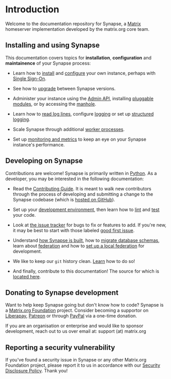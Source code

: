 # Introduction

Welcome to the documentation repository for Synapse, a 
[Matrix](https://matrix.org) homeserver implementation developed by the matrix.org core 
team.

## Installing and using Synapse

This documentation covers topics for **installation**, **configuration** and
**maintainence** of your Synapse process:

* Learn how to [install](setup/installation.md) and
  [configure](usage/configuration/config_documentation.md) your own instance, perhaps with [Single
  Sign-On](usage/configuration/user_authentication/README.md).

* See how to [upgrade](upgrade.md) between Synapse versions.

* Administer your instance using the [Admin
  API](usage/administration/admin_api/README.md), installing [pluggable
  modules](modules/index.md), or by accessing the [manhole](manhole.md).

* Learn how to [read log lines](usage/administration/request_log.md), configure
  [logging](usage/configuration/logging_sample_config.md) or set up [structured
  logging](structured_logging.md).

* Scale Synapse through additional [worker processes](workers.md).

* Set up [monitoring and metrics](metrics-howto.md) to keep an eye on your
  Synapse instance's performance.

## Developing on Synapse

Contributions are welcome! Synapse is primarily written in
[Python](https://python.org). As a developer, you may be interested in the
following documentation:

* Read the [Contributing Guide](development/contributing_guide.md). It is meant
  to walk new contributors through the process of developing and submitting a
  change to the Synapse codebase (which is [hosted on
  GitHub](https://github.com/matrix-org/synapse)).

* Set up your [development
  environment](development/contributing_guide.md#2-what-do-i-need), then learn
  how to [lint](development/contributing_guide.md#run-the-linters) and
  [test](development/contributing_guide.md#8-test-test-test) your code.

* Look at [the issue tracker](https://github.com/matrix-org/synapse/issues) for
  bugs to fix or features to add. If you're new, it may be best to start with
  those labeled [good first
  issue](https://github.com/matrix-org/synapse/issues?q=is%3Aissue+is%3Aopen+label%3A%22good+first+issue%22).

* Understand [how Synapse is
  built](development/internal_documentation/README.md), how to [migrate
  database schemas](development/database_schema.md), learn about
  [federation](federate.md) and how to [set up a local
  federation](federate.md#running-a-demo-federation-of-synapses) for development.

* We like to keep our `git` history clean. [Learn](development/git.md) how to
  do so!

* And finally, contribute to this documentation! The source for which is
  [located here](https://github.com/matrix-org/synapse/tree/develop/docs).

## Donating to Synapse development

Want to help keep Synapse going but don't know how to code? Synapse is a
[Matrix.org Foundation](https://matrix.org) project. Consider becoming a
supportor on [Liberapay](https://liberapay.com/matrixdotorg),
[Patreon](https://patreon.com/matrixdotorg) or through
[PayPal](https://paypal.me/matrixdotorg) via a one-time donation.

If you are an organisation or enterprise and would like to sponsor development,
reach out to us over email at: support (at) matrix.org

## Reporting a security vulnerability

If you've found a security issue in Synapse or any other Matrix.org Foundation
project, please report it to us in accordance with our [Security Disclosure
Policy](https://www.matrix.org/security-disclosure-policy/). Thank you!
